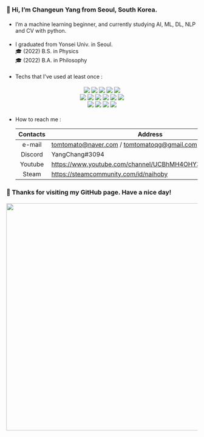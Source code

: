### 👋 Hi, I’m Changeun Yang from Seoul, South Korea.

####

- I’m a machine learning beginner, and currently studying AI, ML, DL, NLP and CV with python.

####

- I graduated from Yonsei Univ. in Seoul.  
🎓 (2022) B.S. in Physics  
🎓 (2022) B.A. in Philosophy

####

- Techs that I've used at least once :

####

<div align=center> 
  <img src="https://img.shields.io/badge/python-3776AB?style=for-the-badge&logo=python&logoColor=white">
  <img src="https://img.shields.io/badge/html5-E34F26?style=for-the-badge&logo=html5&logoColor=white"> 
  <img src="https://img.shields.io/badge/css3-1572B6?style=for-the-badge&logo=css3&logoColor=white">
  <img src="https://img.shields.io/badge/pandas-150458?style=for-the-badge&logo=pandas&logoColor=white">
  <img src="https://img.shields.io/badge/numpy-013243?style=for-the-badge&logo=numpy&logoColor=white">
  <br>
  
  <img src="https://img.shields.io/badge/sklearn-F7931E?style=for-the-badge&logo=scikit-learn&logoColor=white">
  <img src="https://img.shields.io/badge/tensorflow-FF6F00?style=for-the-badge&logo=tensorflow&logoColor=white">
  <img src="https://img.shields.io/badge/keras-D00000?style=for-the-badge&logo=keras&logoColor=white">
  <img src="https://img.shields.io/badge/opencv-5C3EE8?style=for-the-badge&logo=opencv&logoColor=white">
  <img src="https://img.shields.io/badge/selenium-43B02A?style=for-the-badge&logo=selenium&logoColor=white">
  <img src="https://img.shields.io/badge/streamlit-FF4B4B?style=for-the-badge&logo=streamlit&logoColor=white">
  <br>
  
  <img src="https://img.shields.io/badge/firefox browser-FF7139?style=for-the-badge&logo=firefox browser&logoColor=white">
  <img src="https://img.shields.io/badge/jupyter notebook-F37626?style=for-the-badge&logo=jupyter&logoColor=white">
  <img src="https://img.shields.io/badge/google colab-F9AB00?style=for-the-badge&logo=google colab&logoColor=white">
  <img src="https://img.shields.io/badge/anaconda-44A833?style=for-the-badge&logo=anaconda&logoColor=white">
  <br>
</div>

####

- How to reach me :

  |Contacts|Address|
  |:---:|---|
  |e-mail|tomtomato@naver.com / tomtomatoqg@gmail.com|
  |Discord|YangChang#3094|
  |Youtube|https://www.youtube.com/channel/UCBhMH4OHY35qXevPavu7ZnA|
  |Steam|https://steamcommunity.com/id/naihoby|

####

### 🥳 Thanks for visiting my GitHub page. Have a nice day!

####

<div align=center>
  <img src = 'https://user-images.githubusercontent.com/104478650/185764227-3b709066-3e0a-4b6c-80b9-47e869a67bb0.gif' width = '600'>
</div>
